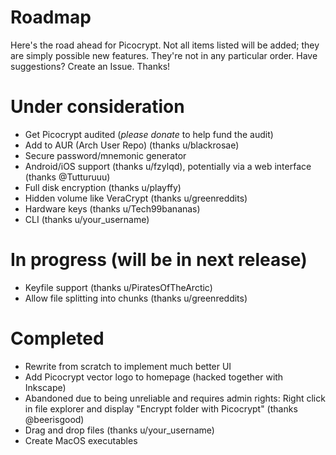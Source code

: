 # Roadmap
Here's the road ahead for Picocrypt. Not all items listed will be added; they are simply possible new features. They're not in any particular order. Have suggestions? Create an Issue. Thanks!

# Under consideration
<ul>
	<li>Get Picocrypt audited (<i>please donate</i> to help fund the audit)</li>
	<li>Add to AUR (Arch User Repo) (thanks u/blackrosae)</li>
	<li>Secure password/mnemonic generator</li>
	<li>Android/iOS support (thanks u/fzylqd), potentially via a web interface (thanks @Tutturuuu)</li>
	<li>Full disk encryption (thanks u/playffy)</li>
	<li>Hidden volume like VeraCrypt (thanks u/greenreddits)</li>
	<li>Hardware keys (thanks u/Tech99bananas)</li>
	<li>CLI (thanks u/your_username)</li>
</ul>

# In progress (will be in next release)
<ul>
	<li>Keyfile support (thanks u/PiratesOfTheArctic)</li>
	<li>Allow file splitting into chunks (thanks u/greenreddits)</li>
</ul>

# Completed
<ul>
	<li>Rewrite from scratch to implement much better UI</li>
	<li>Add Picocrypt vector logo to homepage (hacked together with Inkscape)</li>
	<li>Abandoned due to being unreliable and requires admin rights: Right click in file explorer and display "Encrypt folder with Picocrypt" (thanks @beerisgood)</li>
	<li>Drag and drop files (thanks u/your_username)</li>
	<li>Create MacOS executables</li>
</ul>
